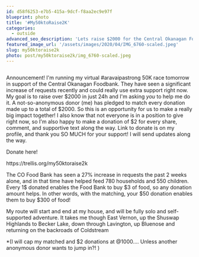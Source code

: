 ```yaml
---
id: d58f6253-e7b5-415a-9dcf-f8aa2ec9e97f
blueprint: photo
title: '#My50ktoRaise2K'
categories:
  - outside
advanced_seo_description: 'Lets raise $2000 for the Central Okanagan Foodbank!'
featured_image_url: '/assets/images/2020/04/IMG_6760-scaled.jpeg'
slug: my50ktoraise2k
photo: post/my50ktoraise2k/img_6760-scaled.jpeg
---
```

<p><!-- wp:image {"id":1190,"sizeSlug":"large"} --></p>
<figure class="wp-block-image size-large"><img src="/assets/images/2020/04/IMG_6760.jpeg?fit=768%2C893&amp;ssl=1" alt="" class="wp-image-1190"/></figure>
<p><!-- /wp:image --></p>
<p><!-- wp:paragraph --></p>
<p>Announcement! I'm running my virtual #aravaipastrong 50K race tomorrow in support of the Central Okanagan Foodbank. They have seen a significant increase of requests recently and could really use extra support right now. My goal is to raise over $2000 in just 24h and I'm asking <em>you</em> to help me do it. A not-so-anonymous donor (me) has pledged to match every donation made up to a total of $2000. So this is an opportunity for us to make a really big impact together! I also know that not everyone is in a position to give right now, so I'm also happy to make a donation of $2 for every share, comment, and supportive text along the way. Link to donate is on my profile, and thank you SO MUCH for your support! I will send updates along the way.</p>
<p><!-- /wp:paragraph --></p>
<p><!-- wp:paragraph --></p>
<p>Donate here!</p>
<p><!-- /wp:paragraph --></p>
<p><!-- wp:paragraph --></p>
<p>https://trellis.org/my50ktoraise2k</p>
<p><!-- /wp:paragraph --></p>
<p><!-- wp:paragraph --></p>
<p>The CO Food Bank has seen a 27% increase in requests the past 2 weeks alone, and in that time have helped feed 780 households and 550 children. Every 1$ donated enables the Food Bank to buy $3 of food, so any donation amount helps. In other words, with the matching, your $50 donation enables them to buy $300 of food!</p>
<p><!-- /wp:paragraph --></p>
<p><!-- wp:paragraph --></p>
<p>My route will start and end at my house, and will be fully solo and self-supported adventure. It takes me though East Vernon, up the Shuswap Highlands to Becker Lake, down through Lavington, up Bluenose and returning on the backroads of Coldstream</p>
<p><!-- /wp:paragraph --></p>
<p><!-- wp:paragraph --></p>
<p>*(I will cap my matched and $2 donations at @1000…. Unless another anonymous donor wants to jump in?! )</p>
<p><!-- /wp:paragraph --></p>
<p><!-- wp:paragraph --></p>
<p><!-- /wp:paragraph --></p>
